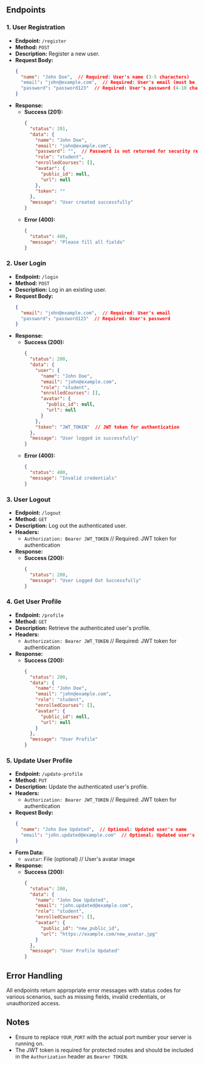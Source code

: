 
## Endpoints

### 1. User Registration

- **Endpoint:** `/register`
- **Method:** `POST`
- **Description:** Register a new user.
- **Request Body:**
  ```json
  {
    "name": "John Doe",  // Required: User's name (3-5 characters)
    "email": "john@example.com",  // Required: User's email (must be unique)
    "password": "password123"  // Required: User's password (4-10 characters)
  }
  ```
- **Response:**
  - **Success (201):**
    ```json
    {
      "status": 201,
      "data": {
        "name": "John Doe",
        "email": "john@example.com",
        "password": "",  // Password is not returned for security reasons
        "role": "student",
        "enrolledCourses": [],
        "avatar": {
          "public_id": null,
          "url": null
        },
        "token": ""
      },
      "message": "User created successfully"
    }
    ```
  - **Error (400):**
    ```json
    {
      "status": 400,
      "message": "Please fill all fields"
    }
    ```

### 2. User Login

- **Endpoint:** `/login`
- **Method:** `POST`
- **Description:** Log in an existing user.
- **Request Body:**
  ```json
  {
    "email": "john@example.com",  // Required: User's email
    "password": "password123"  // Required: User's password
  }
  ```
- **Response:**
  - **Success (200):**
    ```json
    {
      "status": 200,
      "data": {
        "user": {
          "name": "John Doe",
          "email": "john@example.com",
          "role": "student",
          "enrolledCourses": [],
          "avatar": {
            "public_id": null,
            "url": null
          }
        },
        "token": "JWT_TOKEN"  // JWT token for authentication
      },
      "message": "User logged in successfully"
    }
    ```
  - **Error (400):**
    ```json
    {
      "status": 400,
      "message": "Invalid credentials"
    }
    ```

### 3. User Logout

- **Endpoint:** `/logout`
- **Method:** `GET`
- **Description:** Log out the authenticated user.
- **Headers:**
  - `Authorization: Bearer JWT_TOKEN`  // Required: JWT token for authentication
- **Response:**
  - **Success (200):**
    ```json
    {
      "status": 200,
      "message": "User Logged Out Successfully"
    }
    ```

### 4. Get User Profile

- **Endpoint:** `/profile`
- **Method:** `GET`
- **Description:** Retrieve the authenticated user's profile.
- **Headers:**
  - `Authorization: Bearer JWT_TOKEN`  // Required: JWT token for authentication
- **Response:**
  - **Success (200):**
    ```json
    {
      "status": 200,
      "data": {
        "name": "John Doe",
        "email": "john@example.com",
        "role": "student",
        "enrolledCourses": [],
        "avatar": {
          "public_id": null,
          "url": null
        }
      },
      "message": "User Profile"
    }
    ```

### 5. Update User Profile

- **Endpoint:** `/update-profile`
- **Method:** `PUT`
- **Description:** Update the authenticated user's profile.
- **Headers:**
  - `Authorization: Bearer JWT_TOKEN`  // Required: JWT token for authentication
- **Request Body:**
  ```json
  {
    "name": "John Doe Updated",  // Optional: Updated user's name
    "email": "john.updated@example.com"  // Optional: Updated user's email
  }
  ```
- **Form Data:**
  - `avatar`: File (optional) // User's avatar image
- **Response:**
  - **Success (200):**
    ```json
    {
      "status": 200,
      "data": {
        "name": "John Doe Updated",
        "email": "john.updated@example.com",
        "role": "student",
        "enrolledCourses": [],
        "avatar": {
          "public_id": "new_public_id",
          "url": "https://example.com/new_avatar.jpg"
        }
      },
      "message": "User Profile Updated"
    }
    ```

## Error Handling
All endpoints return appropriate error messages with status codes for various scenarios, such as missing fields, invalid credentials, or unauthorized access.

## Notes
- Ensure to replace `YOUR_PORT` with the actual port number your server is running on.
- The JWT token is required for protected routes and should be included in the `Authorization` header as `Bearer TOKEN`.
